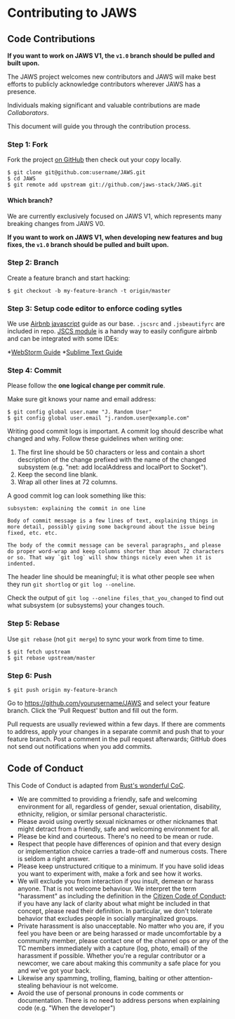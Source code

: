 # Contributing to JAWS

## Code Contributions

**If you want to work on JAWS V1, the `v1.0` branch should be pulled and built upon.**

The JAWS project welcomes new contributors and JAWS will make best efforts to publicly acknowledge contributors wherever JAWS has a presence.

Individuals making significant and valuable contributions are made
_Collaborators_.

This document will guide you through the contribution process.

### Step 1: Fork

Fork the project [on GitHub](https://github.com/jaws-stack/JAWS) then check out your copy locally.

```text
$ git clone git@github.com:username/JAWS.git
$ cd JAWS
$ git remote add upstream git://github.com/jaws-stack/JAWS.git
```

#### Which branch?

We are currently exclusively focused on JAWS V1, which represents many breaking changes from JAWS V0.

**If you want to work on JAWS V1, when developing new features and bug fixes, the `v1.0` branch should be pulled and built upon.**


### Step 2: Branch

Create a feature branch and start hacking:

```text
$ git checkout -b my-feature-branch -t origin/master
```

### Step 3: Setup code editor to enforce coding sytles

We use [Airbnb javascript](https://github.com/airbnb/javascript) guide as our base. `.jscsrc` and `.jsbeautifyrc` are included in repo.  [JSCS module](http://jscs.info/overview.html) is a handy way to easily configure airbnb and can be integrated with some IDEs:  


*[WebStorm Guide](http://geek.bluemangointeractive.com/how-to-get-airbnbs-javascript-code-style-working-in-webstorm/) 
*[Sublime Text Guide](https://yannick.cr/posts/enforcing-coding-rules-in-your-team-with-jscs/post)


### Step 4: Commit

Please follow the **one logical change per commit rule**.

Make sure git knows your name and email address:

```text
$ git config global user.name "J. Random User"
$ git config global user.email "j.random.user@example.com"
```

Writing good commit logs is important.  A commit log should describe what changed and why.  Follow these guidelines when writing one:

1. The first line should be 50 characters or less and contain a short
   description of the change prefixed with the name of the changed
   subsystem (e.g. "net: add localAddress and localPort to Socket").
2. Keep the second line blank.
3. Wrap all other lines at 72 columns.

A good commit log can look something like this:

```
subsystem: explaining the commit in one line

Body of commit message is a few lines of text, explaining things in more detail, possibly giving some background about the issue being fixed, etc. etc.

The body of the commit message can be several paragraphs, and please do proper word-wrap and keep columns shorter than about 72 characters or so. That way `git log` will show things nicely even when it is indented.
```

The header line should be meaningful; it is what other people see when they run `git shortlog` or `git log --oneline`.

Check the output of `git log --oneline files_that_you_changed` to find out what subsystem (or subsystems) your changes touch.


### Step 5: Rebase

Use `git rebase` (not `git merge`) to sync your work from time to time.

```text
$ git fetch upstream
$ git rebase upstream/master
```

### Step 6: Push

```text
$ git push origin my-feature-branch
```

Go to https://github.com/yourusername/JAWS and select your feature branch. Click the 'Pull Request' button and fill out the form.

Pull requests are usually reviewed within a few days.  If there are comments to address, apply your changes in a separate commit and push that to your feature branch.  Post a comment in the pull request afterwards; GitHub does not send out notifications when you add commits.


## Code of Conduct

This Code of Conduct is adapted from [Rust's wonderful
CoC](http://www.rust-lang.org/conduct.html).

* We are committed to providing a friendly, safe and welcoming
  environment for all, regardless of gender, sexual orientation,
  disability, ethnicity, religion, or similar personal characteristic.
* Please avoid using overtly sexual nicknames or other nicknames that
  might detract from a friendly, safe and welcoming environment for
  all.
* Please be kind and courteous. There's no need to be mean or rude.
* Respect that people have differences of opinion and that every
  design or implementation choice carries a trade-off and numerous
  costs. There is seldom a right answer.
* Please keep unstructured critique to a minimum. If you have solid
  ideas you want to experiment with, make a fork and see how it works.
* We will exclude you from interaction if you insult, demean or harass
  anyone.  That is not welcome behaviour. We interpret the term
  "harassment" as including the definition in the [Citizen Code of
  Conduct](http://citizencodeofconduct.org/); if you have any lack of
  clarity about what might be included in that concept, please read
  their definition. In particular, we don't tolerate behavior that
  excludes people in socially marginalized groups.
* Private harassment is also unacceptable. No matter who you are, if
  you feel you have been or are being harassed or made uncomfortable
  by a community member, please contact one of the channel ops or any
  of the TC members immediately with a capture (log, photo, email) of
  the harassment if possible.  Whether you're a regular contributor or
  a newcomer, we care about making this community a safe place for you
  and we've got your back.
* Likewise any spamming, trolling, flaming, baiting or other
  attention-stealing behaviour is not welcome.
* Avoid the use of personal pronouns in code comments or
  documentation. There is no need to address persons when explaining
  code (e.g. "When the developer")
